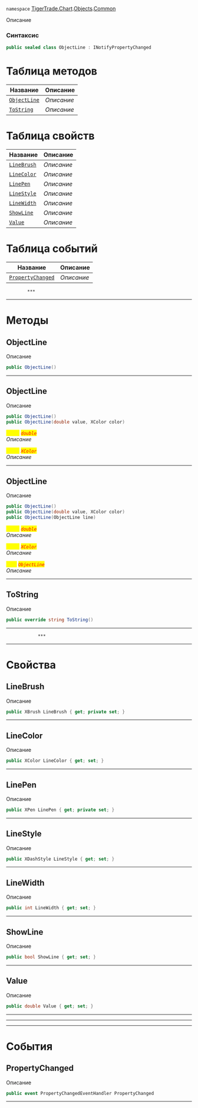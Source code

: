 
`namespace` [TigerTrade.Chart](../../../TigerTrade.Chart.md).[Objects](../../../TigerTrade.Chart/Objects.md).[Common](../../../TigerTrade.Chart/Objects/Common.md)


Описание

### Синтаксис
```csharp
public sealed class ObjectLine : INotifyPropertyChanged
```


# Таблица методов
| Название | Описание |
| --- | --- |
| [`ObjectLine`](./ObjectLine.cs/Методы/ObjectLine.md) | *Описание* |
| [`ToString`](./ObjectLine.cs/Методы/ToString.md) | *Описание* |

# Таблица свойств
| Название | Описание |
| --- | --- |
| [`LineBrush`](./ObjectLine.cs/Свойства/LineBrush.md) | *Описание* |
| [`LineColor`](./ObjectLine.cs/Свойства/LineColor.md) | *Описание* |
| [`LinePen`](./ObjectLine.cs/Свойства/LinePen.md) | *Описание* |
| [`LineStyle`](./ObjectLine.cs/Свойства/LineStyle.md) | *Описание* |
| [`LineWidth`](./ObjectLine.cs/Свойства/LineWidth.md) | *Описание* |
| [`ShowLine`](./ObjectLine.cs/Свойства/ShowLine.md) | *Описание* |
| [`Value`](./ObjectLine.cs/Свойства/Value.md) | *Описание* |

# Таблица событий
| Название | Описание |
| --- | --- |
| [`PropertyChanged`](./ObjectLine.cs/События/PropertyChanged.md) | *Описание* |




            ***
  ***
  # Методы

## ObjectLine
Описание

```csharp
public ObjectLine()
```

***                

## ObjectLine
Описание

```csharp
public ObjectLine()
public ObjectLine(double value, XColor color)
```

<mark style="color:yellow;">`value`</mark> <mark style="color:red;">*`double`*</mark>  
 *Описание*  

<mark style="color:yellow;">`color`</mark> <mark style="color:red;">*`XColor`*</mark>  
 *Описание*  


***                

## ObjectLine
Описание

```csharp
public ObjectLine()
public ObjectLine(double value, XColor color)
public ObjectLine(ObjectLine line)
```

<mark style="color:yellow;">`value`</mark> <mark style="color:red;">*`double`*</mark>  
 *Описание*  

<mark style="color:yellow;">`color`</mark> <mark style="color:red;">*`XColor`*</mark>  
 *Описание*  

<mark style="color:yellow;">`line`</mark> <mark style="color:red;">*`ObjectLine`*</mark>  
 *Описание*  


***                

## ToString
Описание

```csharp
public override string ToString()
```

***                
                ***
  ***
  # Свойства

## LineBrush
Описание

```csharp
public XBrush LineBrush { get; private set; }
```
***

## LineColor
Описание

```csharp
public XColor LineColor { get; set; }
```
***

## LinePen
Описание

```csharp
public XPen LinePen { get; private set; }
```
***

## LineStyle
Описание

```csharp
public XDashStyle LineStyle { get; set; }
```
***

## LineWidth
Описание

```csharp
public int LineWidth { get; set; }
```
***

## ShowLine
Описание

```csharp
public bool ShowLine { get; set; }
```
***

## Value
Описание

```csharp
public double Value { get; set; }
```
***
***
  ***
  # События

## PropertyChanged
Описание

```csharp
public event PropertyChangedEventHandler PropertyChanged
```
***

